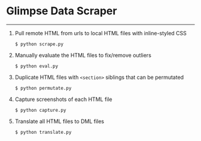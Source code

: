 # Glimpse Data Scraper
------------------------

1. Pull remote HTML from urls to local HTML files with inline-styled CSS

    ```
    $ python scrape.py
    ```

2. Manually evaluate the HTML files to fix/remove outliers

    ```
    $ python eval.py
    ```

3. Duplicate HTML files with `<section>` siblings that can be permutated

    ```
    $ python permutate.py
    ```

4. Capture screenshots of each HTML file

    ```
    $ python capture.py
    ```

5. Translate all HTML files to DML files

    ```
    $ python translate.py
    ```